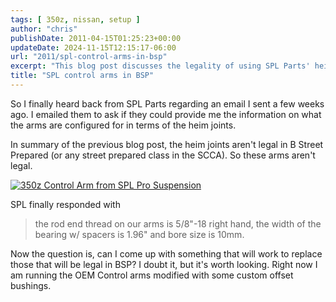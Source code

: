 ```yaml
---
tags: [ 350z, nissan, setup ]
author: "chris"
publishDate: 2011-04-15T01:25:23+00:00
updateDate: 2024-11-15T12:15:17-06:00
url: "2011/spl-control-arms-in-bsp"
excerpt: "This blog post discusses the legality of using SPL Parts' heim joints in Street Prepared racing, and explores potential legal alternatives."
title: "SPL control arms in BSP"
---
```


So I finally heard back from SPL Parts regarding an email I sent a few weeks ago. I emailed them to ask if they could provide me the information on what the arms are configured for in terms of the heim joints.

In summary of the previous blog post, the heim joints aren't legal in B Street Prepared (or any street prepared class in the SCCA). So these arms aren't legal.

<a href="https://www.flickr.com/photos/17726343@N00/5513796701/"><img border="0" alt="350z Control Arm from SPL Pro Suspension" src="https://static.flickr.com/5293/5513796701_f2ee5a4d25.jpg" /></a>

SPL finally responded with
  <blockquote>   the rod end thread on our arms is 5/8"-18 right hand, the width of the bearing w/ spacers is 1.96" and bore size is 10mm.</blockquote>  
Now the question is, can I come up with something that will work to replace those that will be legal in BSP? I doubt it, but it's worth looking. Right now I am running the OEM Control arms modified with some custom offset bushings.
